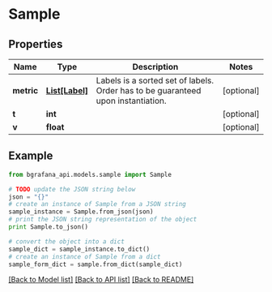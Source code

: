 # Sample


## Properties
Name | Type | Description | Notes
------------ | ------------- | ------------- | -------------
**metric** | [**List[Label]**](Label.md) | Labels is a sorted set of labels. Order has to be guaranteed upon instantiation. | [optional] 
**t** | **int** |  | [optional] 
**v** | **float** |  | [optional] 

## Example

```python
from bgrafana_api.models.sample import Sample

# TODO update the JSON string below
json = "{}"
# create an instance of Sample from a JSON string
sample_instance = Sample.from_json(json)
# print the JSON string representation of the object
print Sample.to_json()

# convert the object into a dict
sample_dict = sample_instance.to_dict()
# create an instance of Sample from a dict
sample_form_dict = sample.from_dict(sample_dict)
```
[[Back to Model list]](../README.md#documentation-for-models) [[Back to API list]](../README.md#documentation-for-api-endpoints) [[Back to README]](../README.md)


